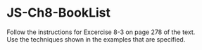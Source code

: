 # JS-Ch8-BookList
Follow the instructions for Excercise 8-3 on page 278 of the text.  
Use the techniques shown in the examples that are specified.

